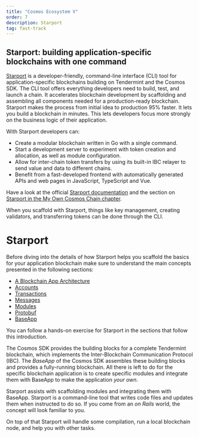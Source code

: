 ```yaml
---
title: "Cosmos Ecosystem V"
order: 7
description: Starport
tag: fast-track
---
```


## Starport: building application-specific blockchains with one command

[Starport](https://cosmos.network/starport/) is a developer-friendly, command-line interface (CLI) tool for application-specific blockchains building on Tendermint and the Cosmos SDK. The CLI tool offers everything developers need to build, test, and launch a chain. It accelerates blockchain development by scaffolding and assembling all components needed for a production-ready blockchain. Starport makes the process from initial idea to production 95% faster. It lets you build a blockchain in minutes. This lets developers focus more strongly on the business logic of their application.

With Starport developers can:

* Create a modular blockchain written in Go with a single command.
* Start a development server to experiment with token creation and allocation, as well as module configuration.
* Allow for inter-chain token transfers by using its built-in IBC relayer to send value and data to different chains.
* Benefit from a fast-developed frontend with automatically generated APIs and web pages in JavaScript, TypeScript and Vue.

<HighlightBox type="tip">

Have a look at the official [Starport documentation](https://docs.starport.com/) and the section on [Starport in the My Own Cosmos Chain chapter](../4-my-own-chain/starport.md).

</HighlightBox>

When you scaffold with Starport, things like key management, creating validators, and transferring tokens can be done through the CLI.




# Starport

<HighlightBox type="synopsis">

Before diving into the details of how Starport helps you scaffold the basics for your application blockchain make sure to understand the main concepts presented in the following sections:

* [A Blockchain App Architecture](../2-main-concepts/architecture.md)
* [Accounts](../2-main-concepts/accounts.md)
* [Transactions](../2-main-concepts/transactions.md)
* [Messages](../2-main-concepts/messages.md)
* [Modules](../2-main-concepts/modules.md)
* [Protobuf](../2-main-concepts/protobuf.md)
* [BaseApp](../2-main-concepts/base-app.md)

You can follow a hands-on exercise for Starport in the sections that follow this introduction.

</HighlightBox>

The Cosmos SDK provides the building blocks for a complete Tendermint blockchain, which implements the Inter-Blockchain Communication Protocol (IBC). The _BaseApp_ of the Cosmos SDK assembles these building blocks and provides a fully-running blockchain. All there is left to do for the specific blockchain application is to create specific modules and integrate them with BaseApp to make the application _your own_.

Starport assists with scaffolding modules and integrating them with BaseApp. Starport is a command-line tool that writes code files and updates them when instructed to do so. If you come from an _on Rails_ world, the concept will look familiar to you.

On top of that Starport will handle some compilation, run a local blockchain node, and help you with other tasks.


<YoutubePlayer videoId="pFAM6mkKoTA"/>



